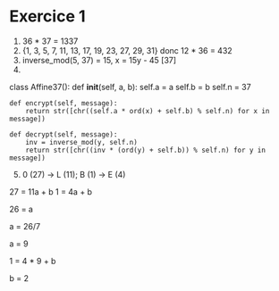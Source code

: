 # Exercice 1

1. 36 * 37 = 1337
2. {1, 3, 5, 7, 11, 13, 17, 19, 23, 27, 29, 31} donc 12 * 36 = 432
3. inverse_mod(5, 37) = 15, x = 15y - 45 [37]
4.
class Affine37():
    def __init__(self, a, b):
        self.a = a
        self.b = b
        self.n = 37

    def encrypt(self, message):
        return str([chr((self.a * ord(x) + self.b) % self.n) for x in message])

    def decrypt(self, message):
        inv = inverse_mod(y, self.n)
        return str([chr((inv * (ord(y) + self.b)) % self.n) for y in message])

5. 0 (27) -> L (11); B (1) -> E (4)

27 = 11a + b
1 = 4a + b

26 = a

a = 26/7

a = 9

1 = 4 * 9 + b

b = 2
